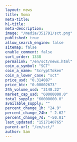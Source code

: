 ```yaml
---
layout: news
title: Soma
meta-title: 
h1-title: 
meta-description: 
image: "/media/351791/sct.png"
published: true
allow_search_engine: false
sitemap: false
enable_comment: false
sort_order: 1338
permalink: "/en/sct/news.html"
coin_a_symbol: "SCT"
coin_a_name: "ScryptToken"
coin_a_lower_case: "sct"
price_usd: "0.314087"
price_btc: "0.00002673"
24h_volume_usd: "3148.22"
market_cap_usd: "60000000.0"
total_supply: "60000000.0"
available_supply: ""
percent_change_1h: "24.9"
percent_change_24h: "-2.62"
percent_change_7d: "-50.01"
last_updated: "1517140765"
parent-url: "/en/sct/"
author: Sam
---
```



